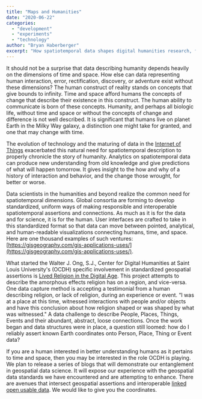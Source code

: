 ```yaml
---
title: "Maps and Humanities"
date: "2020-06-22"
categories: 
  - "development"
  - "experiments"
  - "technology"
author: "Bryan Haberberger"
excerpt: "How spatiotemporal data shapes digital humanities research, from Lived Religion projects to standardized geospatial assertions connecting humans, time, and space."
---
```


It should not be a surprise that data describing humanity depends heavily on the dimensions of time and space.  How else can data representing human interaction, error, rectification, discovery, or adventure exist without these dimensions?  The human construct of reality stands on concepts that give bounds to infinity.  Time and space afford humans the concepts of change that describe their existence in this construct.  The human ability to communicate is born of these concepts.  Humanity, and perhaps all biologic life, without time and space or without the concepts of change and difference is not well described.  It is significant that humans live on planet Earth in the Milky Way galaxy, a distinction one might take for granted, and one that may change with time.  

The evolution of technology and the maturing of data in the [Internet of Things](https://en.wikipedia.org/wiki/Internet_of_things) exacerbated this natural need for spatiotemporal description to properly chronicle the story of humanity.  Analytics on spatiotemporal data can produce new understanding from old knowledge and give predictions of what will happen tomorrow.  It gives insight to the how and why of a history of interaction and behavior, and the change those wrought, for better or worse. 

Data scientists in the humanities and beyond realize the common need for spatiotemporal dimensions.  Global consortia are forming to develop standardized, uniform ways of making responsible and interoperable spatiotemporal assertions and connections.  As much as it is for the data and for science, it is for the human.  User interfaces are crafted to take in this standardized format so that data can move between pointed, analytical, and human-readable visualizations connecting humans, time, and space.  Here are one thousand examples of such ventures: [https://gisgeography.com/gis-applications-uses/](https://gisgeography.com/gis-applications-uses/).

What started the Walter J. Ong, S.J., Center for Digital Humanities at Saint Louis University's (OCDH) specific involvement in standardized geospatial assertions is [Lived Religion in the Digital Age](https://religioninplace.org/blog/).  This project attempts to describe the amorphous effects religion has on a region, and vice-versa.  One data capture method is accepting a testimonial from a human describing religion, or lack of religion, during an experience or event.  “I was at a place at this time, witnessed interactions with people and/or objects and have this conclusion about how religion shaped or was shaped by what was witnessed."  A data challenge to describe People, Places, Things, Events and their abundant, abstract, loose connections.  Once the work began and data structures were in place, a question still loomed: how do I reliably assert known Earth coordinates onto Person, Place, Thing or Event data?

If you are a human interested in better understanding humans as it pertains to time and space, then you may be interested in the role OCDH is playing.  We plan to release a series of blogs that will demonstrate our entanglement in geospatial data science.  It will expose our experience with the geospatial data standards we have encountered and are attempting to enhance.  There are avenues that intersect geospatial assertions and interoperable [linked open usable data](https://linked.art/loud/).  We would like to give you the coordinates.
